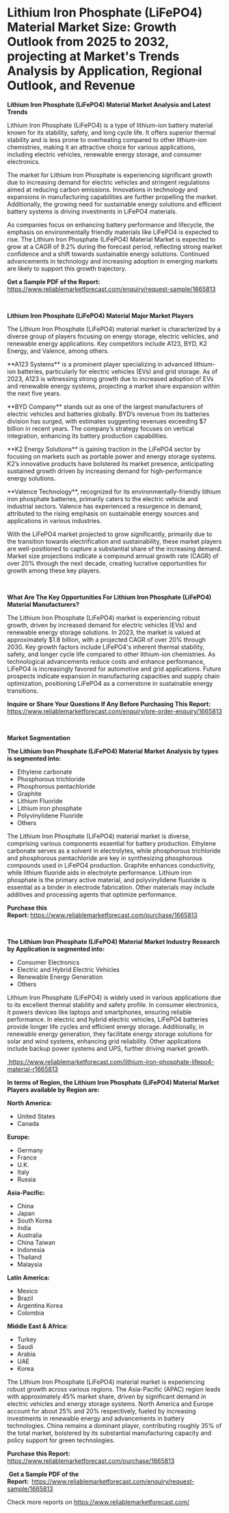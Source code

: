 <p><h1>Lithium Iron Phosphate (LiFePO4) Material Market Size: Growth Outlook from 2025 to 2032, projecting at Market's Trends Analysis by Application, Regional Outlook, and Revenue</h1></p><p><strong>Lithium Iron Phosphate (LiFePO4) Material Market Analysis and Latest Trends</strong></p>
<p><p>Lithium Iron Phosphate (LiFePO4) is a type of lithium-ion battery material known for its stability, safety, and long cycle life. It offers superior thermal stability and is less prone to overheating compared to other lithium-ion chemistries, making it an attractive choice for various applications, including electric vehicles, renewable energy storage, and consumer electronics. </p><p>The market for Lithium Iron Phosphate is experiencing significant growth due to increasing demand for electric vehicles and stringent regulations aimed at reducing carbon emissions. Innovations in technology and expansions in manufacturing capabilities are further propelling the market. Additionally, the growing need for sustainable energy solutions and efficient battery systems is driving investments in LiFePO4 materials.</p><p>As companies focus on enhancing battery performance and lifecycle, the emphasis on environmentally friendly materials like LiFePO4 is expected to rise. The Lithium Iron Phosphate (LiFePO4) Material Market is expected to grow at a CAGR of 9.2% during the forecast period, reflecting strong market confidence and a shift towards sustainable energy solutions. Continued advancements in technology and increasing adoption in emerging markets are likely to support this growth trajectory.</p></p>
<p><strong>Get a Sample PDF of the Report:&nbsp;</strong> <a href="https://www.reliablemarketforecast.com/enquiry/request-sample/1665813?utm_campaign=2140&utm_medium=2&utm_source=Github&utm_content=ia&utm_term=02022025&utm_id=lithium-iron-phosphate-lifepo4-material">https://www.reliablemarketforecast.com/enquiry/request-sample/1665813</a></p>
<p>&nbsp;</p>
<p><strong>Lithium Iron Phosphate (LiFePO4) Material Major Market Players</strong></p>
<p><p>The Lithium Iron Phosphate (LiFePO4) material market is characterized by a diverse group of players focusing on energy storage, electric vehicles, and renewable energy applications. Key competitors include A123, BYD, K2 Energy, and Valence, among others.</p><p>**A123 Systems** is a prominent player specializing in advanced lithium-ion batteries, particularly for electric vehicles (EVs) and grid storage. As of 2023, A123 is witnessing strong growth due to increased adoption of EVs and renewable energy systems, projecting a market share expansion within the next five years.</p><p>**BYD Company** stands out as one of the largest manufacturers of electric vehicles and batteries globally. BYD’s revenue from its batteries division has surged, with estimates suggesting revenues exceeding $7 billion in recent years. The company’s strategy focuses on vertical integration, enhancing its battery production capabilities.</p><p>**K2 Energy Solutions** is gaining traction in the LiFePO4 sector by focusing on markets such as portable power and energy storage systems. K2’s innovative products have bolstered its market presence, anticipating sustained growth driven by increasing demand for high-performance energy solutions.</p><p>**Valence Technology**, recognized for its environmentally-friendly lithium iron phosphate batteries, primarily caters to the electric vehicle and industrial sectors. Valence has experienced a resurgence in demand, attributed to the rising emphasis on sustainable energy sources and applications in various industries.</p><p>With the LiFePO4 market projected to grow significantly, primarily due to the transition towards electrification and sustainability, these market players are well-positioned to capture a substantial share of the increasing demand. Market size projections indicate a compound annual growth rate (CAGR) of over 20% through the next decade, creating lucrative opportunities for growth among these key players.</p></p>
<p>&nbsp;</p>
<p><strong>What Are The Key Opportunities For Lithium Iron Phosphate (LiFePO4) Material Manufacturers?</strong></p>
<p><p>The Lithium Iron Phosphate (LiFePO4) market is experiencing robust growth, driven by increased demand for electric vehicles (EVs) and renewable energy storage solutions. In 2023, the market is valued at approximately $1.8 billion, with a projected CAGR of over 20% through 2030. Key growth factors include LiFePO4's inherent thermal stability, safety, and longer cycle life compared to other lithium-ion chemistries. As technological advancements reduce costs and enhance performance, LiFePO4 is increasingly favored for automotive and grid applications. Future prospects indicate expansion in manufacturing capacities and supply chain optimization, positioning LiFePO4 as a cornerstone in sustainable energy transitions.</p></p>
<p><strong>Inquire or Share Your Questions If Any Before Purchasing This Report:</strong> <a href="https://www.reliablemarketforecast.com/enquiry/pre-order-enquiry/1665813?utm_campaign=2140&utm_medium=2&utm_source=Github&utm_content=ia&utm_term=02022025&utm_id=lithium-iron-phosphate-lifepo4-material">https://www.reliablemarketforecast.com/enquiry/pre-order-enquiry/1665813</a></p>
<p>&nbsp;</p>
<p><strong>Market Segmentation</strong></p>
<p><strong>The Lithium Iron Phosphate (LiFePO4) Material Market Analysis by types is segmented into:</strong></p>
<p><ul><li>Ethylene carbonate</li><li>Phosphorous trichloride</li><li>Phosphorous pentachloride</li><li>Graphite</li><li>Lithium Fluoride</li><li>Lithium iron phosphate</li><li>Polyvinylidene Fluoride</li><li>Others</li></ul></p>
<p><p>The Lithium Iron Phosphate (LiFePO4) material market is diverse, comprising various components essential for battery production. Ethylene carbonate serves as a solvent in electrolytes, while phosphorous trichloride and phosphorous pentachloride are key in synthesizing phosphorous compounds used in LiFePO4 production. Graphite enhances conductivity, while lithium fluoride aids in electrolyte performance. Lithium iron phosphate is the primary active material, and polyvinylidene fluoride is essential as a binder in electrode fabrication. Other materials may include additives and processing agents that optimize performance.</p></p>
<p><strong>Purchase this Report:&nbsp;</strong><a href="https://www.reliablemarketforecast.com/purchase/1665813?utm_campaign=2140&utm_medium=2&utm_source=Github&utm_content=ia&utm_term=02022025&utm_id=lithium-iron-phosphate-lifepo4-material">https://www.reliablemarketforecast.com/purchase/1665813</a></p>
<p>&nbsp;</p>
<p><strong>The Lithium Iron Phosphate (LiFePO4) Material Market Industry Research by Application is segmented into:</strong></p>
<p><ul><li>Consumer Electronics</li><li>Electric and Hybrid Electric Vehicles</li><li>Renewable Energy Generation</li><li>Others</li></ul></p>
<p><p>Lithium Iron Phosphate (LiFePO4) is widely used in various applications due to its excellent thermal stability and safety profile. In consumer electronics, it powers devices like laptops and smartphones, ensuring reliable performance. In electric and hybrid electric vehicles, LiFePO4 batteries provide longer life cycles and efficient energy storage. Additionally, in renewable energy generation, they facilitate energy storage solutions for solar and wind systems, enhancing grid reliability. Other applications include backup power systems and UPS, further driving market growth.</p></p>
<p><a href="https://www.reliablemarketforecast.com/lithium-iron-phosphate-lifepo4-material-r1665813?utm_campaign=2140&utm_medium=2&utm_source=Github&utm_content=ia&utm_term=02022025&utm_id=lithium-iron-phosphate-lifepo4-material">&nbsp;https://www.reliablemarketforecast.com/lithium-iron-phosphate-lifepo4-material-r1665813</a></p>
<p><strong>In terms of Region, the Lithium Iron Phosphate (LiFePO4) Material Market Players available by Region are:</strong></p>
<p>
    <p> <strong> North America: </strong>
        <ul>
            <li>United States</li>
            <li>Canada</li>
        </ul>
        </p> 
    <p> <strong> Europe: </strong>
        <ul>
            <li>Germany</li>
            <li>France</li>
            <li>U.K.</li>
            <li>Italy</li>
            <li>Russia</li>
        </ul>
        </p> 
    <p> <strong> Asia-Pacific: </strong>
        <ul>
            <li>China</li>
            <li>Japan</li>
            <li>South Korea</li>
            <li>India</li>
            <li>Australia</li>
            <li>China Taiwan</li>
            <li>Indonesia</li>
            <li>Thailand</li>
            <li>Malaysia</li>
        </ul>
        </p> 
    <p> <strong> Latin America: </strong>
        <ul>
            <li>Mexico</li>
            <li>Brazil</li>
            <li>Argentina Korea</li>
            <li>Colombia</li>
        </ul>
        </p> 
    <p> <strong> Middle East & Africa: </strong>
        <ul>
            <li>Turkey</li>
            <li>Saudi</li>
            <li>Arabia</li>
            <li>UAE</li>
            <li>Korea</li>
        </ul>
    </p>
    </p>
<p><p>The Lithium Iron Phosphate (LiFePO4) material market is experiencing robust growth across various regions. The Asia-Pacific (APAC) region leads with approximately 45% market share, driven by significant demand in electric vehicles and energy storage systems. North America and Europe account for about 25% and 20% respectively, fueled by increasing investments in renewable energy and advancements in battery technologies. China remains a dominant player, contributing roughly 35% of the total market, bolstered by its substantial manufacturing capacity and policy support for green technologies.</p></p>
<p><strong>Purchase this Report: </strong><a href="https://www.reliablemarketforecast.com/purchase/1665813?utm_campaign=2140&utm_medium=2&utm_source=Github&utm_content=ia&utm_term=02022025&utm_id=lithium-iron-phosphate-lifepo4-material">https://www.reliablemarketforecast.com/purchase/1665813</a></p>
<p>&nbsp;<strong>Get a Sample PDF of the Report:&nbsp;&nbsp;</strong><a href="https://www.reliablemarketforecast.com/enquiry/request-sample/1665813?utm_campaign=2140&utm_medium=2&utm_source=Github&utm_content=ia&utm_term=02022025&utm_id=lithium-iron-phosphate-lifepo4-material">https://www.reliablemarketforecast.com/enquiry/request-sample/1665813</a></p>
<p><strong></strong></p>
<p>Check more reports on <a href="https://www.reliablemarketforecast.com/?utm_campaign=2140&utm_medium=2&utm_source=Github&utm_content=ia&utm_term=02022025&utm_id=lithium-iron-phosphate-lifepo4-material">https://www.reliablemarketforecast.com/</a></p>
